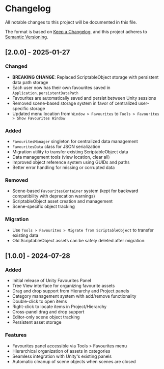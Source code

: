 # Changelog

All notable changes to this project will be documented in this file.

The format is based on [Keep a Changelog](https://keepachangelog.com/en/1.0.0/),
and this project adheres to [Semantic Versioning](https://semver.org/spec/v2.0.0.html).

## [2.0.0] - 2025-01-27

### Changed
- **BREAKING CHANGE**: Replaced ScriptableObject storage with persistent data path storage
- Each user now has their own favourites saved in `Application.persistentDataPath`
- Favourites are automatically saved and persist between Unity sessions
- Removed scene-based storage system in favor of centralized user-specific storage
- Updated menu location from `Window > Favourites` to `Tools > Favourites > Show Favourites Window`

### Added
- `FavouritesManager` singleton for centralized data management
- `FavouritesData` class for JSON serialization
- Migration utility to transfer existing ScriptableObject data
- Data management tools (view location, clear all)
- Improved object reference system using GUIDs and paths
- Better error handling for missing or corrupted data

### Removed
- Scene-based `FavouritesContainer` system (kept for backward compatibility with deprecation warnings)
- ScriptableObject asset creation and management
- Scene-specific object tracking

### Migration
- Use `Tools > Favourites > Migrate from ScriptableObject` to transfer existing data
- Old ScriptableObject assets can be safely deleted after migration

## [1.0.0] - 2024-07-28

### Added
- Initial release of Unity Favourites Panel
- Tree View interface for organizing favourite assets
- Drag and drop support from Hierarchy and Project panels
- Category management system with add/remove functionality
- Double-click to open items
- Right-click to locate items in Project/Hierarchy
- Cross-panel drag and drop support
- Editor-only scene object tracking
- Persistent asset storage

### Features
- Favourites panel accessible via Tools > Favourites menu
- Hierarchical organization of assets in categories
- Seamless integration with Unity's existing panels
- Automatic cleanup of scene objects when scenes are closed 